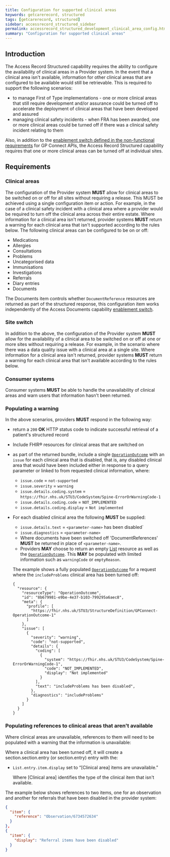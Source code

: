 ```yaml
---
title: Configuration for supported clinical areas
keywords: getcarerecord, structured
tags: [getcarerecord, structured]
sidebar: accessrecord_structured_sidebar
permalink: accessrecord_structured_development_clinical_area_config.html
summary: "Configuration for supported clinical areas"
---
```

## Introduction
The Access Record Structured capability requires the ability to configure the availability of clinical areas in a Provider system. In the event that a clinical area isn't available, information for other clinical areas that are configured to be available would still be retrievable.  This is required to support the following scenarios:

- to manage First of Type implementations - one or more clinical areas that still require development and/or assurance could be turned off to accelerate the deployment of clinical areas that have been developed and assured
- managing clinical safety incidents - when FRA has been awarded, one or more clinical areas could be turned off if there was a clinical safety incident relating to them

Also, in addition to the [enablement switch defined in the non-functional requirements](development_api_non_functional_requirements.html#enablement) for GP Connect APIs, the Access Record Structured capability requires that one or more clinical areas can be turned off at individual sites.

## Requirements

### Clinical areas
The configuration of the Provider system **MUST** allow for clinical areas to be switched on or off for all sites without requiring a release. This MUST be achieved using a single configuration item or action. For example, in the case of a clinical safety incident with a clinical area where a provider would be required to turn off the clinical area across their entire estate. Where information for a clinical area isn't returned, provider systems **MUST** return a warning for each clinical area that isn't supported according to the rules below. The following clinical areas can be configured to be on or off:
- Medications
- Allergies
- Consultations
- Problems
- Uncategorised data
- Immunisations
- Investigations
- Referrals
- Diary entries
- Documents

The Documents item controls whether `DocumentReference` resources are returned as part of the structured response, this configuration item works independently of the Access Documents capability [enablement switch](development_api_non_functional_requirements.html#enablement).

### Site switch
In addition to the above, the configuration of the Provider system **MUST** allow for the availability of a clinical area to be switched on or off at one or more sites without requiring a release. For example, in the scenario where there was a data quality issue with a clinical area at a single site. Where information for a clinical area isn't returned, provider systems **MUST** return a warning for each clinical area that isn't available according to the rules below.

### Consumer systems
Consumer systems **MUST** be able to handle the unavailability of clinical areas and warn users that information hasn't been returned.

### Populating a warning
In the above scenarios, providers **MUST** respond in the following way:
- return a `200` **OK** HTTP status code to indicate successful retrieval of a patient's structured record
- Include FHIR&reg; resources for clinical areas that are switched on
- as part of the returned bundle, include a single [`OperationOutcome`](https://fhir.nhs.uk/STU3/StructureDefinition/GPConnect-OperationOutcome-1/_history/1.2) with an `issue` for each clinical area that is disabled, that is, any disabled clinical area that would have been included either in response to a query parameter or linked to from requested clinical information, where:
  - `issue.code` = `not-supported`
  - `issue.severity` = `warning`
  - `issue.details.coding.system` = `https://fhir.nhs.uk/STU3/CodeSystem/Spine-ErrorOrWarningCode-1`
  - `issue.details.coding.code` = `NOT_IMPLEMENTED`
  - `issue.details.coding.display` = `Not implemented`
- For each disabled clinical area the following **MUST** be supplied:
  - `issue.details.text` = `<parameter-name>` has been disabled`
  - `issue.diagnostics` = `<parameter-name>`
  - Where documents have been switched off 'DocumentReferences' **MUST** be returned in place of `<parameter-name>`.
  - Providers **MAY** choose to return an empty [List](https://fhir.nhs.uk/STU3/StructureDefinition/CareConnect-GPC-List-1/_history/1.7) resource as well as the [`OperationOutcome`](https://fhir.nhs.uk/STU3/StructureDefinition/GPConnect-OperationOutcome-1/_history/1.2). This **MAY** be populated with limited information such as `warningCode` or `emptyReason`.

  The example shows a fully populated [`OperationOutcome`](https://fhir.nhs.uk/STU3/StructureDefinition/GPConnect-OperationOutcome-1/_history/1.2) for a request where the `includeProblems` clinical area has been turned off:

  ```
  {
    "resource": {
      "resourceType": "OperationOutcome",
      "id": "8b679981-e9be-4e37-b103-799295a6aec8",
      "meta": {
        "profile": [
          "https://fhir.nhs.uk/STU3/StructureDefinition/GPConnect-OperationOutcome-1"
        ]
      },
      "issue": [
        {
          "severity": "warning",
          "code": "not-supported",
          "details": {
            "coding": [
              {
                "system": "https://fhir.nhs.uk/STU3/CodeSystem/Spine-ErrorOrWarningCode-1",
                "code": "NOT_IMPLEMENTED",
                "display": "Not implemented"
              }
            ],
            "text": "includeProblems has been disabled",
          },
          "diagnostics": "includeProblems"
        }
      ]
    }
  }

  ```
### Populating references to clinical areas that aren't available
Where clinical areas are unavailable, references to them will need to be populated with a warning that the information is unavailable:

Where a clinical area has been turned off, it will create a section.section.entry (or section.entry) entry with the:

-   `List.entry.item.display` set to “[Clinical area] items are unavailable.”

       Where [Clinical area] identifies the type of the clinical item that isn't available.

The example below shows references to two items, one for an observation and another for referrals that have been disabled in the provider system:

```json
{
  "item": {
    "reference": "Observation/6734572634"
  }
},
{
  "item": {
    "display": "Referral items have been disabled"
  }
}
```
